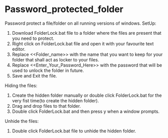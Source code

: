 # Password_protected_folder
Password protect a file/folder on all running versions of windows.
SetUp:
1. Download FolderLock.bat file to a folder where the files are present that you need to protect.
2. Right click on FolderLock.bat file and open it with your favourite text editor.
3. Replace <<Folder_name>> with the name that you want to keep for your folder that shall act as locker to your files.
4. Replace <<Enter_Your_Password_Here>> with the password that will be used to unlock the folder in future.
5. Save and Exit the file.


Hiding the files:
1. Create the hidden folder manually or double click FolderLock.bat for the very fist time(to create the hidden folder).
2. Drag and drop files to that folder.
3. Double click FolderLock.bat and then press y when a window prompts.

Unhide the files:
1. Double click FolderLock.bat file to unhide the hidden folder.
